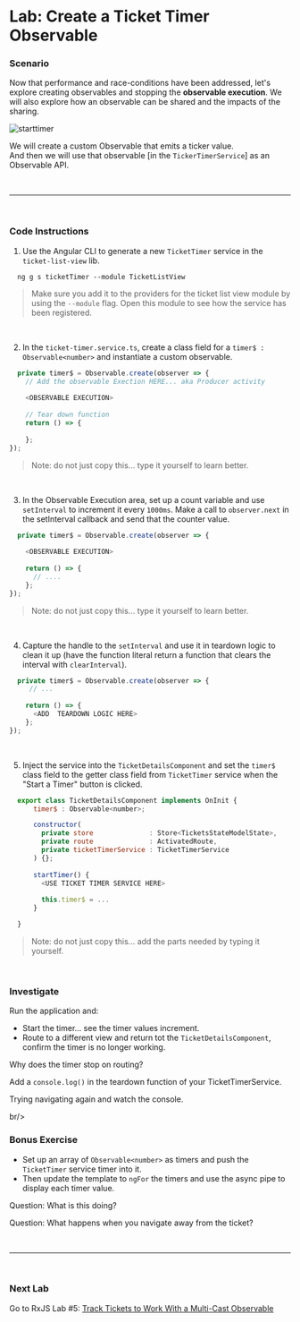 # Lab: Create a Ticket Timer Observable

### Scenario

Now that performance and race-conditions have been addressed, let's explore creating observables and stopping the **observable execution**. We will also explore how an observable can be shared and the impacts of the sharing.

![starttimer](https://user-images.githubusercontent.com/210413/35164280-5fc82abc-fd0f-11e7-97f8-e71ef3618c6c.jpg)

We will create a custom Observable that emits a ticker value.<br/>
And then we will use that observable [in the `TickerTimerService`] as an Observable API.

<br/>

----

<br/>

### Code Instructions

1. Use the Angular CLI to generate a new `TicketTimer` service in the `ticket-list-view` lib.
  

  ```console
    ng g s ticketTimer --module TicketListView
  ```

   >  Make sure you add it to the providers for the ticket list view module by using the `--module` flag. Open this module to see how the service has been registered.

<br/>

2. In the `ticket-timer.service.ts`, create a class field for a `timer$ : Observable<number>` and instantiate a custom observable.

  ```js
    private timer$ = Observable.create(observer => {
      // Add the observable Exection HERE... aka Producer activity
      
      <OBSERVABLE EXECUTION>
      
      // Tear down function
      return () => {
        
      };
  });
  ```
 
  >  Note: do not just copy this... type it yourself to learn better.
  
  <br/>

3. In the Observable Execution area, set up a count variable and use `setInterval` to increment it every `1000ms`. Make a call to `observer.next` in the setInterval callback and send that the counter value.

  ```js
    private timer$ = Observable.create(observer => {
      
      <OBSERVABLE EXECUTION>
      
      return () => { 
        // ....
      };
  });
  ```
 
  >  Note: do not just copy this... type it yourself to learn better.
  
  <br/>
  
4. Capture the handle to the `setInterval` and use it in teardown logic to clean it up (have the function literal return a function that clears the interval with `clearInterval`).

  ```js
    private timer$ = Observable.create(observer => {      
       // ...
      
      return () => { 
        <ADD  TEARDOWN LOGIC HERE>
      };
  });
  ```
   
  <br/>
  

5. Inject the service into the `TicketDetailsComponent` and set the `timer$` class field to the getter class field from `TicketTimer` service when the "Start a Timer" button is clicked.

  ```js
    export class TicketDetailsComponent implements OnInit {
        timer$ : Observable<number>;

        constructor(
          private store              : Store<TicketsStateModelState>,
          private route              : ActivatedRoute,
          private ticketTimerService : TicketTimerService
        ) {};
        
        startTimer() {
          <USE TICKET TIMER SERVICE HERE>
          
          this.timer$ = ...
        }

    }    
  ```
   
   >  Note: do not just copy this... add the parts needed by typing it yourself.
   
  <br/>

### Investigate

Run the application and:

*  Start the timer... see the timer values increment. 
*  Route to a different view and return tot the `TicketDetailsComponent`, confirm the timer is no longer working.

Why does the timer stop on routing?

Add a `console.log()` in the teardown function of your TicketTimerService. 

Trying navigating again and watch the console.

br/>

### Bonus Exercise

*  Set up an array of `Observable<number>` as timers and push the `TicketTimer` service timer into it. 
*  Then update the template to `ngFor` the timers and use the async pipe to display each timer value. 

Question: What is this doing? 

Question: What happens when you navigate away from the ticket?


<br/>

----

<br/>

### Next Lab

Go to RxJS Lab #5: [Track Tickets to Work With a Multi-Cast Observable](lab-5.md)
